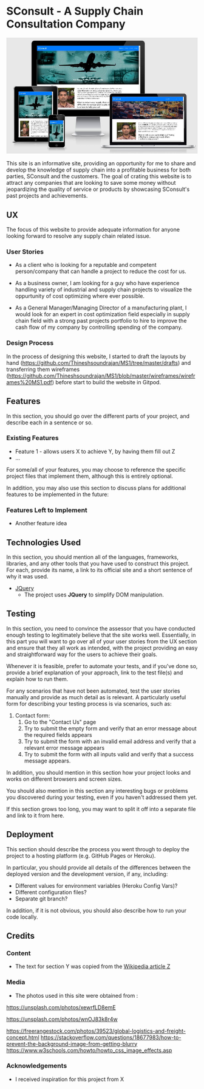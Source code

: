 # **SConsult** - A Supply Chain Consultation Company

![AmIResponsive Image](assets/images/AmIResponsive.jpg)

This site is an informative site, providing an opportunity for me to share and develop the knowledge of supply chain into a profitable business for both parties, SConsult and the customers.
The goal of crating this website is to attract any companies that are looking to save some money without jeopardizing the quality of service or products by showcasing SConsult's past projects and achievements.
 
## UX

The focus of this website to provide adequate information for anyone looking forward to resolve any supply chain related issue.

### User Stories

- As a client who is looking for a reputable and competent person/company that can handle a project to reduce the cost for us.

- As a business owner, I am looking for a guy who have experience handling variety of industrial and supply chain projects to visualize the oppurtunity of cost optimizing where ever possible.

- As a General Manager/Managing Director of a manufacturing plant, I would look for an expert in cost optimization field especially in supply chain field with a strong past projects portfolio to hire to improve the cash flow of my company by controlling spending of the company.

### Design Process

In the process of designing this website, I started to draft the layouts by hand (https://github.com/Thineshsoundrajan/MS1/tree/master/drafts) and transferring them wireframes (https://github.com/Thineshsoundrajan/MS1/blob/master/wireframes/wireframes%20MS1.pdf) before start to build the website in Gitpod.

## Features

In this section, you should go over the different parts of your project, and describe each in a sentence or so.
 
### Existing Features
- Feature 1 - allows users X to achieve Y, by having them fill out Z
- ...

For some/all of your features, you may choose to reference the specific project files that implement them, although this is entirely optional.

In addition, you may also use this section to discuss plans for additional features to be implemented in the future:

### Features Left to Implement
- Another feature idea

## Technologies Used

In this section, you should mention all of the languages, frameworks, libraries, and any other tools that you have used to construct this project. For each, provide its name, a link to its official site and a short sentence of why it was used.

- [JQuery](https://jquery.com)
    - The project uses **JQuery** to simplify DOM manipulation.


## Testing

In this section, you need to convince the assessor that you have conducted enough testing to legitimately believe that the site works well. Essentially, in this part you will want to go over all of your user stories from the UX section and ensure that they all work as intended, with the project providing an easy and straightforward way for the users to achieve their goals.

Whenever it is feasible, prefer to automate your tests, and if you've done so, provide a brief explanation of your approach, link to the test file(s) and explain how to run them.

For any scenarios that have not been automated, test the user stories manually and provide as much detail as is relevant. A particularly useful form for describing your testing process is via scenarios, such as:

1. Contact form:
    1. Go to the "Contact Us" page
    2. Try to submit the empty form and verify that an error message about the required fields appears
    3. Try to submit the form with an invalid email address and verify that a relevant error message appears
    4. Try to submit the form with all inputs valid and verify that a success message appears.

In addition, you should mention in this section how your project looks and works on different browsers and screen sizes.

You should also mention in this section any interesting bugs or problems you discovered during your testing, even if you haven't addressed them yet.

If this section grows too long, you may want to split it off into a separate file and link to it from here.

## Deployment

This section should describe the process you went through to deploy the project to a hosting platform (e.g. GitHub Pages or Heroku).

In particular, you should provide all details of the differences between the deployed version and the development version, if any, including:
- Different values for environment variables (Heroku Config Vars)?
- Different configuration files?
- Separate git branch?

In addition, if it is not obvious, you should also describe how to run your code locally.


## Credits

### Content
- The text for section Y was copied from the [Wikipedia article Z](https://en.wikipedia.org/wiki/Z)

### Media
- The photos used in this site were obtained from :

https://unsplash.com/photos/xewrfLD8emE

https://unsplash.com/photos/wnOJ83k8r4w

https://freerangestock.com/photos/39523/global-logistics-and-freight-concept.html
https://stackoverflow.com/questions/18677983/how-to-prevent-the-background-image-from-getting-blurry
https://www.w3schools.com/howto/howto_css_image_effects.asp


### Acknowledgements

- I received inspiration for this project from X
